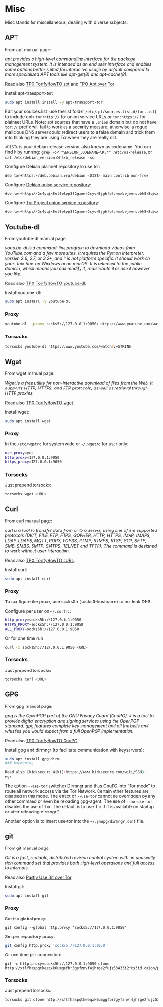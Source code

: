 # Misc

Misc stands for miscellaneous, dealing with diverse subjects.


## APT

From apt manual page:

_apt provides a high-level commandline interface for the package management system. It is intended as an end user interface and enables some options better suited for interactive usage by default compared to more specialized APT tools like apt-get(8) and apt-cache(8)._

Read also [TPO TorifyHowTO apt](https://gitlab.torproject.org/legacy/trac/-/wikis/doc/TorifyHOWTO/apt) and [TPO Apt over Tor](https://support.torproject.org/apt/apt-over-tor/)

Install apt-transport-tor:
```sh
sudo apt install install -y apt-transport-tor
```

Edit your sources.list (use the list folder `/etc/apt/sources.list.d/tor.list`) to include only `tor+http://` for onion service URLs or `tor:https://` for plainnet URLs. Note: apt sources that have a `.onion` domain but do not have `tor://` prefix will fail to work as a security measure, atherwise, a rogue malicious DNS server could redirect users to a false domain and trick them into thinking they are using Tor when they are really not.

`<DIST>` is your debian release version, also known as codename. You can find it by running: `grep -oP "VERSION_CODENAME=\K.*" /etc/os-release`, or `cat /etc/debian_version` or `lsb_release -sc`.


Configure Debian plainnet repository to use tor:
```sh
deb tor+https://deb.debian.org/debian <DIST> main contrib non-free
```

Configure [Debian onion service repository](https://onion.debian.org/):
```sh
deb tor+http://2s4yqjx5ul6okpp3f2gaunr2syex5jgbfpfvhxxbbjwnrsvbk5v3qbid.onion/debian <DIST> main contrib non-free
```

Configure [Tor Project onion service repository](https://support.torproject.org/apt/apt-over-tor/):
```sh
deb tor+http://2s4yqjx5ul6okpp3f2gaunr2syex5jgbfpfvhxxbbjwnrsvbk5v3qbid.onion/debian <DIST> main
```

## Youtube-dl

From youtube-dl manual page:

_youtube-dl  is  a  command-line program to download videos from YouTube.com and a few more sites.  It requires the Python interpreter, version 2.6, 2.7, or 3.2+, and it is not platform specific.  It should work on your Unix box, on Windows or on macOS.  It is  released  to  the  public  domain, which means you can modify it, redistribute it or use it however you like._

Read also [TPO TorifyHowTO youtube-dl](https://gitlab.torproject.org/legacy/trac/-/wikis/doc/TorifyHOWTO/Misc).

Install youtube-dl:
```sh
sudo apt install -y youtube-dl
```

### Proxy

```sh
youtube-dl --proxy socks5://127.0.0.1:9050/ https://www.youtube.com/watch?v=STRING
```

### Torsocks

```sh
torsocks youtube-dl https://www.youtube.com/watch?v=STRING
```


## Wget

From wget manual page:

_Wget is a free utility for non-interactive download of files from the Web.  It supports HTTP, HTTPS, and FTP protocols, as well as retrieval through HTTP proxies._

Read also [TPO TorifyHowTO wget](https://gitlab.torproject.org/legacy/trac/-/wikis/doc/TorifyHOWTO/Misc).

Install wget:
```sh
sudo apt install wget
```

### Proxy

In the `/etc/wgetrc` for system wide or `~/.wgetrc` for user only:
```sh
use_proxy=yes
http_proxy=127.0.0.1:9050
https_proxy=127.0.0.1:9050
```

### Torsocks

Just prepend torsocks:
```sh
torsocks wget <URL>
```


## Curl

From curl manual page:

_curl is a tool to transfer data from or to a server, using one of the supported protocols (DICT, FILE, FTP, FTPS, GOPHER, HTTP, HTTPS, IMAP, IMAPS, LDAP, LDAPS, MQTT, POP3, POP3S, RTMP, RTMPS, RTSP, SCP, SFTP, SMB, SMBS, SMTP, SMTPS, TELNET and TFTP). The command is  designed  to  work  without user interaction._

Read also [TPO TorifyHowTO cURL](https://gitlab.torproject.org/legacy/trac/-/wikis/doc/TorifyHOWTO/Misc).

Install curl:
```sh
sudo apt install curl
```

### Proxy

To configure the proxy, use socks5h (socks5-hostname) to not leak DNS.

Configure per user on `~/.curlrc`:
```sh
http_proxy=socks5h://127.0.0.1:9050
HTTPS_PROXY=socks5h://127.0.0.1:9050
ALL_PROXY=socks5h://127.0.0.1:9050
```

Or for one time run
```sh
curl -x socks5h://127.0.0.1:9050 <URL>
```

### Torsocks

Just prepend torsocks:
```sh
torsocks curl <URL>
```


## GPG

From gpg manual page:

_gpg  is  the OpenPGP part of the GNU Privacy Guard (GnuPG). It is a tool to provide digital encryption and signing services using the OpenPGP standard. gpg features complete key management and all the bells and whistles you would expect from a full OpenPGP implementation._

Read also [TPO TorifyHowTO GnuPG](https://gitlab.torproject.org/legacy/trac/-/wikis/doc/TorifyHOWTO/GnuPG).

Install gpg and dirmngr (to facilitate communication with keyservers):
```sh
sudo apt install gpg dirm
### Hardening

Read also [kicksecure Wiki](https://www.kicksecure.com/wiki/SSH).
ngr
```

The option `--use-tor` switches Dirmngr and thus GnuPG into “Tor mode” to route all network access via the Tor Network. Certain other features are disabled in this mode. The effect of `--use-tor` cannot be overridden by any other command or even be reloading gpg-agent. The use of `--no-use-tor` disables the use of Tor. The default is to use Tor if it is available on startup or after reloading dirmngr."

Another option is to insert use-tor into the `~/.gnupg/dirmngr.conf` file.


## git

From git manual page:

_Git is a fast, scalable, distributed revision control system with an unusually rich command set that provides both high-level operations and full access to internals._

Read also [Pastly Use Git over Tor](https://matt.traudt.xyz/posts/2016-10-29-use-git-over-tor/).

Install git:
```sh
sudo apt install git
```

### Proxy

Set the global proxy:
```git
git config --global http.proxy 'socks5://127.0.0.1:9050'
```

Set per repository proxy:
```sh
git config http.proxy 'socks5://127.0.0.1:9050'
```

Or one time per connection:
```git
git -c http.proxy=socks5h://127.0.0.1:9050 clone http://xtlfhaspqtkeeqxk6umggfbr3gyfznvf4jhrge2fujz53433i2fcs3id.onion/project/web/community.git/
```

### Torsocks

Just prepend torsocks:
```sh
torsocks git clone http://xtlfhaspqtkeeqxk6umggfbr3gyfznvf4jhrge2fujz53433i2fcs3id.onion/project/web/community.git/
```